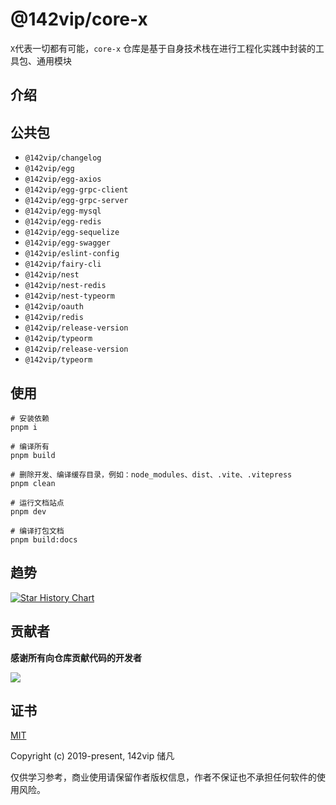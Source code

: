# @142vip/core-x

`X`代表一切都有可能，`core-x` 仓库是基于自身技术栈在进行工程化实践中封装的工具包、通用模块

## 介绍

## 公共包

- `@142vip/changelog`
- `@142vip/egg`
- `@142vip/egg-axios`
- `@142vip/egg-grpc-client`
- `@142vip/egg-grpc-server`
- `@142vip/egg-mysql`
- `@142vip/egg-redis`
- `@142vip/egg-sequelize`
- `@142vip/egg-swagger`
- `@142vip/eslint-config`
- `@142vip/fairy-cli`
- `@142vip/nest`
- `@142vip/nest-redis`
- `@142vip/nest-typeorm`
- `@142vip/oauth`
- `@142vip/redis`
- `@142vip/release-version`
- `@142vip/typeorm`
- `@142vip/release-version`
- `@142vip/typeorm`

## 使用

```shell
# 安装依赖
pnpm i

# 编译所有
pnpm build

# 删除开发、编译缓存目录，例如：node_modules、dist、.vite、.vitepress
pnpm clean

# 运行文档站点
pnpm dev

# 编译打包文档
pnpm build:docs
```

## 趋势

<a href="https://star-history.com/#142vip/core-x&Date">
  <picture>
    <source media="(prefers-color-scheme: dark)" srcset="https://api.star-history.com/svg?repos=142vip/core-x&type=Date&theme=dark" />
    <source media="(prefers-color-scheme: light)" srcset="https://api.star-history.com/svg?repos=142vip/core-x&type=Date" />
    <img alt="Star History Chart" src="https://api.star-history.com/svg?repos=142vip/core-x&type=Date" />
  </picture>
</a>

## 贡献者

**感谢所有向仓库贡献代码的开发者**

<a href="https://github.com/142vip/core-x/graphs/contributors">
  <img src="https://contrib.rocks/image?repo=142vip/core-x" />
</a>

## 证书

[MIT](https://opensource.org/license/MIT)

Copyright (c) 2019-present, 142vip 储凡

仅供学习参考，商业使用请保留作者版权信息，作者不保证也不承担任何软件的使用风险。
